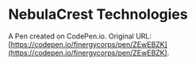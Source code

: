 # NebulaCrest Technologies	

A Pen created on CodePen.io. Original URL: [https://codepen.io/finergycorps/pen/ZEwEBZK](https://codepen.io/finergycorps/pen/ZEwEBZK).

